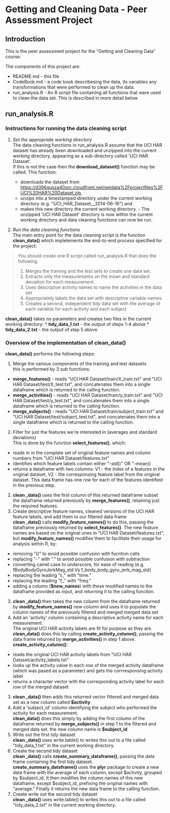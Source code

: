 # Getting and Cleaning Data - Peer Assessment Project


## Introduction

This is the peer assessment project for the  "Getting and Cleaning Data" course.

The components of this project are:
* README.md - this file
* CodeBook.md - a code book describesing the data, its variables any transformations that were performed to clean up the data.
* run_analysis.R - An R script file containing all functions that were used to clean the data set. This is described in more detail below
 
## run_analysis.R

### Instructions for running the data cleaning script
1. _Set the appropriate working directory_   
The data cleaning functions in run_analysis.R assume that the UCI HAR dataset has already been downloaded and unzipped into the current working directory, appearing as a sub-directory called 'UCI HAR Dataset'.  
If this is not the case then the **download_dataset()** function may be called. This function:
    * downloads the dataset from https://d396qusza40orc.cloudfront.net/getdata%2Fprojectfiles%2FUCI%20HAR%20Dataset.zip,
    * unzips into a timestamped directory under the current working directory (e.g. "UCI_HAR_Dataset__2014-06-16") and 
    * makes this new directory the current working directory.  - The unzipped 'UCI HAR Dataset' directory is now within the current working directory and data cleaning functions can now be run.  

2. _Run the data cleaning functions_  
The main entry point for the data cleaning script is the function **clean_data()** which implelements the end-to-end process specified  for the project:
> You should create one R script called run_analysis.R that does the following.   
> 1. Merges the training and the test sets to create one data set.  
> 2. Extracts only the measurements on the mean and standard deviation for each measurement.   
> 3. Uses descriptive activity names to name the activities in the data set  
> 4. Appropriately labels the data set with descriptive variable names.   
> 5. Creates a second, independent tidy data set with the average of each variable for each activity and each subject  

  **clean_data()** takes no parameters and creates two files in the current working directory:
    * **tidy_data_1.txt** - the output of steps 1-4 above
    * **tidy_data_2.txt** - the output of step 5 above
    
### Overview of the implementation of clean_data()
**clean_data()** performs the following steps:  
1. Merge the various components of the training and test datasets  
this is performed by 3 sub functions:  
  * **merge_features()** - reads "UCI HAR Dataset/train/X_train.txt" and "UCI HAR Dataset/test/X_test.txt", and concatenates them into a single dataframe which is returned to the calling function.  
  * **merge_activities()** - reads "UCI HAR Dataset/train/y_train.txt" and "UCI HAR Dataset/test/y_test.txt", and concatenates them into a single dataframe which is returned to the calling function.  
  * **merge_subjects()** - reads "UCI HAR Dataset/train/subject_train.txt" and "UCI HAR Dataset/test/subject_test.txt", and concatenates them into a single dataframe which is returned to the calling function.  

2. Filter for just the features we're interested in (averages and standard deviations)  
This is done by the function **select_features()**, which:
  * reads in in the complete set of original feature names and column numbers from "UCI HAR Dataset/features.txt"
  * identifies which feature labels contain either "-std()" OR "-mean()
  * returns a dataframe with two columns: V1 - the index of a features in the original dataset; V2 - the corresponsing feature label from the original dataset. This data frame has one row for each of the features identified in the previous step.  
2. **clean _data()** uses the first column of this returned dataframe subset the dataframe returned previously by **merge_features()**, retaining just the required features.
3. Create descriptive feature names, cleaned versions of the UCI HAR feature labels, and add them to our filtered data frame  
**clean _data()** calls **modify_feature_names()** to do this, passing the dataframe previously returned by **select_features()**. The new feature names are based on the original ones in "UCI HAR Dataset/features.txt", but **modify_feature_names()** modifies them to facilitate their usage for analysis within R, by:  
  * removing "()" to avoid possible confusion with fucntion calls
  * replacing "-" with "." to avoid possible confusion with subtraction
  * converting camel case to underscore, for ease of reading (e.g. fBodyBodyGyroJerkMag_std Vs f_body_body_gyro_jerk_mag_std)
  * replacing  the leading "t_" with "time."
  * replacing the leading "f_" with "freq."
  * adding a column (**$new_names**) with these modified names to the dataframe provided as input, and returning it to the calling function.
3. **clean _data()** then takes the new column from the dataframe returned by **modify_feature_names()** new column and uses it to populate the column names of the previously filtered and merged merged data set
4. Add an 'activity' column containing a descriptive activity name for each measurement.  
The original UCI HAR activity labels are fit for purpose as they are.  
**clean_data()** does this by calling **create_activity_column()**, passing the data frame returned by **merge_activities()** in step 1 above.  
**create_activity_column()**:
  * reads the  original UCI HAR activity labels from "UCI HAR Dataset/activity_labels.txt"
  * looks up the activity value in each row of the merged activity dataframe (which was pased as a parameter) and gets the corrresponsing activity label
  * returns a character vector with the corresponding activity label for each row of the merged dataset
3. **clean _data()** then adds this returned vector filtered and merged data set as a new column called **$activity**
5. Add a 'subject_id' column identifying the subject who performed the activity for each  measurement.  
**clean_data()** does this simply by adding the first column of the dataframe returned by **merge_subjects()** in step 1 to the filtered and merged data set. the new column name is **$subject_id**
6. Write out the first tidy dataset  
**clean _data()** uses  write.table() to writes this out to a file called "tidy_data_1.txt" in the current working directory.
7. Create the second tidy dataset  
**clean _data()** calls **create_summary_dataframe()**, passing the data frame containing the first tidy dataset.  
**create_summary_dataframe()** uses the **plyr** package to create a new data frame with the average of each column, except $activity, grouped by $subject_id. It then modifies the column names of this new dataframe, except $subject_id, prefixing the original names with "average." Finally it returns the new data frame to the calling function.
7. Create write out the second tidy dataset  
**clean _data()** uses  write.table() to writes this out to a file called "tidy_data_2.txt" in the current working directory.
